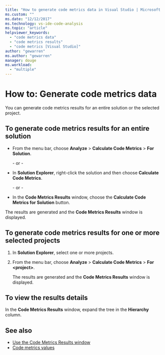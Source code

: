 ```yaml
---
title: "How to generate code metrics data in Visual Studio | Microsoft Docs"
ms.custom: ""
ms.date: "12/12/2017"
ms.technology: vs-ide-code-analysis
ms.topic: "article"
helpviewer_keywords:
  - "code metrics data"
  - "code metrics results"
  - "code metrics [Visual Studio]"
author: "gewarren"
ms.author: "gewarren"
manager: douge
ms.workload:
  - "multiple"
---
```

# How to: Generate code metrics data

You can generate code metrics results for an entire solution or the selected project.

## To generate code metrics results for an entire solution

- From the menu bar, choose **Analyze** > **Calculate Code Metrics** > **For Solution**.

   \- or -

- In **Solution Explorer**, right-click the solution and then choose **Calculate Code Metrics**.

   \- or -

- In the **Code Metrics Results** window, choose the **Calculate Code Metrics for Solution** button.

The results are generated and the **Code Metrics Results** window is displayed.

## To generate code metrics results for one or more selected projects

1. In **Solution Explorer**, select one or more projects.

1. From the menu bar, choose **Analyze** > **Calculate Code Metrics** > **For <project\>**.

   The results are generated and the **Code Metrics Results** window is displayed.

## To view the results details

In the **Code Metrics Results** window, expand the tree in the **Hierarchy** column.

## See also

- [Use the Code Metrics Results window](../code-quality/working-with-code-metrics-data.md)
- [Code metrics values](../code-quality/code-metrics-values.md)